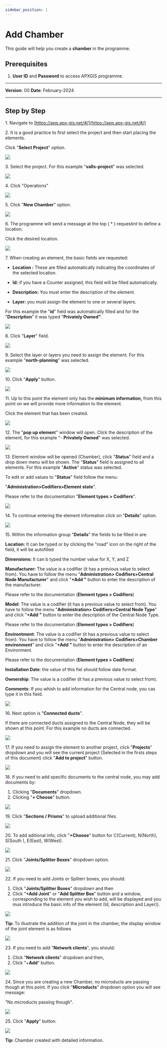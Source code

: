 ```yaml
---
sidebar_position: 1
---
```


# Add Chamber

This guide will help you create a **chamber** in the programme.

## **Prerequisites**
1.	**User ID** and **Password** to access APXGIS programme.

------------

**Version**: 00
**Date**: February-2024

------------
## **Step by Step**

1\. Navigate to [https://app.apx-gis.net/#/](https://app.apx-gis.net/#/)


2\. It is a good practice to first select the project and then start placing the elements.

Click "**Select Project**" option.

![](https://ajeuwbhvhr.cloudimg.io/colony-recorder.s3.amazonaws.com/files/2024-01-28/09f27dfa-43d8-4b91-9003-4db4bdd42163/ascreenshot.jpeg?tl_px=0,0&br_px=1238,692&force_format=png&width=1120.0&wat=1&wat_opacity=1&wat_gravity=northwest&wat_url=https://colony-recorder.s3.amazonaws.com/images/watermarks/14B8A6_standard.png&wat_pad=470,-11)


3\. Select the project. For this example "**valls-project**" was selected.

![](https://ajeuwbhvhr.cloudimg.io/colony-recorder.s3.amazonaws.com/files/2024-01-28/ac61a835-ae1d-4b19-ba63-18efd06e5c00/ascreenshot.jpeg?tl_px=0,0&br_px=1238,692&force_format=png&width=1120.0&wat=1&wat_opacity=1&wat_gravity=northwest&wat_url=https://colony-recorder.s3.amazonaws.com/images/watermarks/14B8A6_standard.png&wat_pad=488,177)


4\. Click "Operations"

![](https://ajeuwbhvhr.cloudimg.io/colony-recorder.s3.amazonaws.com/files/2024-01-28/d7504196-3690-4900-9172-20f52e065b4d/ascreenshot.jpeg?tl_px=0,0&br_px=1238,692&force_format=png&width=1120.0&wat=1&wat_opacity=1&wat_gravity=northwest&wat_url=https://colony-recorder.s3.amazonaws.com/images/watermarks/14B8A6_standard.png&wat_pad=98,163)


5\. Click "**New Chamber**" option.

![](https://ajeuwbhvhr.cloudimg.io/colony-recorder.s3.amazonaws.com/files/2024-01-28/73d226c1-0ce3-4d5f-a183-77e69e141dd2/ascreenshot.jpeg?tl_px=0,0&br_px=1238,692&force_format=png&width=1120.0&wat=1&wat_opacity=1&wat_gravity=northwest&wat_url=https://colony-recorder.s3.amazonaws.com/images/watermarks/14B8A6_standard.png&wat_pad=143,257)


6\. The programme will send a message at the top ( \* ) requestint to define a location.

Click the desired location.

![](https://ajeuwbhvhr.cloudimg.io/colony-recorder.s3.amazonaws.com/files/2024-01-29/9cc19713-c211-4dda-bb20-84531cd0feb3/user_cropped_screenshot.jpeg?tl_px=201,0&br_px=1920,791&force_format=png&width=1120.0&wat=1&wat_opacity=1&wat_gravity=northwest&wat_url=https://colony-recorder.s3.amazonaws.com/images/watermarks/14B8A6_standard.png&wat_pad=710,281)


7\. When creating an element, the basic fields are requested:


- **Location :** These are filled automatically indicating the coordinates of the selected location.

- **Id:** if you have a Counter assigned, this field will be filled automatically.

- **Description:** You must enter the description of the element.

- **Layer:** you must assign the element to one or several layers.

For this example the "**id**" field was automatically filled and for the "**Description**" it was typed "**Privately Owned"**.

![](https://ajeuwbhvhr.cloudimg.io/colony-recorder.s3.amazonaws.com/files/2024-01-29/593ab914-f011-405c-846b-c636fb26e634/user_cropped_screenshot.jpeg?tl_px=0,0&br_px=1238,692&force_format=png&width=1120.0&wat=1&wat_opacity=1&wat_gravity=northwest&wat_url=https://colony-recorder.s3.amazonaws.com/images/watermarks/14B8A6_standard.png&wat_pad=142,260)


8\. Click "**Layer**" field.

![](https://ajeuwbhvhr.cloudimg.io/colony-recorder.s3.amazonaws.com/files/2024-01-28/313dcb8f-91ee-4fae-add7-535f2ab37322/ascreenshot.jpeg?tl_px=0,61&br_px=1238,754&force_format=png&width=1120.0&wat=1&wat_opacity=1&wat_gravity=northwest&wat_url=https://colony-recorder.s3.amazonaws.com/images/watermarks/14B8A6_standard.png&wat_pad=249,277)


9\. Select the layer or layers you need to assign the element. For this example "**north-planning**" was selected.

![](https://ajeuwbhvhr.cloudimg.io/colony-recorder.s3.amazonaws.com/files/2024-01-28/88e3ea68-3bef-4720-bab0-665d3c29f165/ascreenshot.jpeg?tl_px=0,98&br_px=1238,791&force_format=png&width=1120.0&wat=1&wat_opacity=1&wat_gravity=northwest&wat_url=https://colony-recorder.s3.amazonaws.com/images/watermarks/14B8A6_standard.png&wat_pad=285,443)


10\. Click "**Apply**" button.

![](https://ajeuwbhvhr.cloudimg.io/colony-recorder.s3.amazonaws.com/files/2024-01-28/021bffc7-58b1-4a82-9620-94ed4b5e9153/ascreenshot.jpeg?tl_px=0,98&br_px=1238,791&force_format=png&width=1120.0&wat=1&wat_opacity=1&wat_gravity=northwest&wat_url=https://colony-recorder.s3.amazonaws.com/images/watermarks/14B8A6_standard.png&wat_pad=308,569)


11\. Up to this point the element only has the **minimum information,** from this point on we will provide more information to the element.

Click the element that has been created.

![](https://ajeuwbhvhr.cloudimg.io/colony-recorder.s3.amazonaws.com/files/2024-01-28/0ecd0015-b2ec-456e-b8e4-f80add708a09/ascreenshot.jpeg?tl_px=682,98&br_px=1921,791&force_format=png&width=1120.0&wat=1&wat_opacity=1&wat_gravity=northwest&wat_url=https://colony-recorder.s3.amazonaws.com/images/watermarks/14B8A6_standard.png&wat_pad=567,325)


12\. The "**pop up elemen**t" window will open. Click the description of the element, for this example "- **Privately Owned**" was selected.

![](https://ajeuwbhvhr.cloudimg.io/colony-recorder.s3.amazonaws.com/files/2024-01-28/0e2d097a-cfa9-4a91-a945-cc98e365e4e7/ascreenshot.jpeg?tl_px=635,51&br_px=1874,744&force_format=png&width=1120.0&wat=1&wat_opacity=1&wat_gravity=northwest&wat_url=https://colony-recorder.s3.amazonaws.com/images/watermarks/14B8A6_standard.png&wat_pad=524,277)


13\. Element window will be opened (Chamber), click "**Status**" field and a drop down menu will be shown. The "**Status**" field is assigned to all elements. For this example "**Active**" status was selected.

To edit or add values to "**Status**" field follow the menu:

"**Administration&gt;Codifiers&gt;Element state**".

Please refer to the documentation "**Element types &gt; Codifiers**".

![](https://ajeuwbhvhr.cloudimg.io/colony-recorder.s3.amazonaws.com/files/2024-01-29/2d305838-1137-4568-b177-cfb2c4115821/user_cropped_screenshot.jpeg?tl_px=0,0&br_px=860,549&force_format=png&width=983&wat_scale=87&wat=1&wat_opacity=1&wat_gravity=northwest&wat_url=https://colony-recorder.s3.amazonaws.com/images/watermarks/14B8A6_standard.png&wat_pad=663,281)


14\. To continue entering the element information click on "**Details**" option.

![](https://ajeuwbhvhr.cloudimg.io/colony-recorder.s3.amazonaws.com/files/2024-01-28/271147c7-7e75-4716-8553-c41ec0af525e/ascreenshot.jpeg?tl_px=0,98&br_px=1238,791&force_format=png&width=1120.0&wat=1&wat_opacity=1&wat_gravity=northwest&wat_url=https://colony-recorder.s3.amazonaws.com/images/watermarks/14B8A6_standard.png&wat_pad=49,367)


15\. Within the information group "**Details**" the fields to be filled in are:

**Location:** It can be typed or by clicking the "road" icon on the right of the field, it will be autofilled

**Dimensions:** It can b typed the number value for X, Y, and Z

**Manufacturer:** The value is a codifier (it has a previous value to select from). You have to follow the menu "**Administration&gt; Codifiers&gt;Central Node Manufacturer**" and click "**+Add "** button to enter the description of the manufacturer.

Please refer to the documentation (**Element types &gt; Codifiers**)

**Model**: The value is a codifier (it has a previous value to select from). You have to follow the menu "**Administration&gt; Codifiers&gt;Central Node Type**" and click "**+Add "** button to enter the description of the Central Node Type.

Please refer to the documentation (**Element types &gt; Codifiers**)

**Environtment**: The value is a codifier (it has a previous value to select from). You have to follow the menu "**Administration&gt; Codifiers&gt;Chamber environment**" and click "**+Add "** button to enter the description of an Environment.

Please refer to the documentation (**Element types &gt; Codifiers**)

**Installation Date**: the value of this fiel should follow date format.

**Ownership**: The value is a codifier (it has a previous value to select from).

**Comments**: If you whish to add information for the Central node, you cas type it in this field.

![](https://ajeuwbhvhr.cloudimg.io/colony-recorder.s3.amazonaws.com/files/2024-01-29/2c743336-c47b-4c11-82fe-5881fae9cb67/user_cropped_screenshot.jpeg?tl_px=47,0&br_px=1423,761&force_format=png&width=1120.0)


16\. Next option is "**Connected ducts**".

If there are connected ducts assigned to the Central Node, they will be shown at this point. For this example no ducts are connected.

![](https://ajeuwbhvhr.cloudimg.io/colony-recorder.s3.amazonaws.com/files/2024-01-29/406b1a2f-5d61-4390-a879-6b3c5986cff2/user_cropped_screenshot.jpeg?tl_px=0,0&br_px=860,885&force_format=png&width=1088)


17\. If you need to assign the element to another project, click "**Projects**" dropdown and you will see the current project (Selected in the firsts steps of this document) click "**Add to project**" button.

![](https://ajeuwbhvhr.cloudimg.io/colony-recorder.s3.amazonaws.com/files/2024-01-29/e442b20f-2d97-4f98-bdf2-9fe2396a07f2/user_cropped_screenshot.jpeg?tl_px=0,118&br_px=860,888&force_format=png&width=1120.0&wat=1&wat_opacity=1&wat_gravity=northwest&wat_url=https://colony-recorder.s3.amazonaws.com/images/watermarks/14B8A6_standard.png&wat_pad=672,564)


18\. If you need to add specific documents to the central node, you may add documents by:

1. Clicking "**Documents**" dropdown.
2. Clicking "**+ Choose**" button.

![](https://ajeuwbhvhr.cloudimg.io/colony-recorder.s3.amazonaws.com/files/2024-01-29/16b1eb7e-6319-4a11-a84b-eeb8bdd0e7d6/user_cropped_screenshot.jpeg?tl_px=0,0&br_px=860,886&force_format=png&width=1088)


19\. Click "**Sections / Prisms**" to upload additional files.

![](https://ajeuwbhvhr.cloudimg.io/colony-recorder.s3.amazonaws.com/files/2024-01-28/bbd62cab-590a-425a-b23d-b79cef0bec3e/ascreenshot.jpeg?tl_px=0,67&br_px=1238,760&force_format=png&width=1120.0&wat=1&wat_opacity=1&wat_gravity=northwest&wat_url=https://colony-recorder.s3.amazonaws.com/images/watermarks/14B8A6_standard.png&wat_pad=84,277)


20\. To add aditional info, click "**+Choose**" button for C(Current), N(North), S(South ), E(East), W(West).

![](https://ajeuwbhvhr.cloudimg.io/colony-recorder.s3.amazonaws.com/files/2024-01-29/bbb3129b-62dd-4a72-956b-cdcc799b0ef7/screenshot.jpeg?tl_px=0,0&br_px=860,887&force_format=png&width=1086)


21\. Click "**Joints/Splitter Boxes**" dropdown option.

![](https://ajeuwbhvhr.cloudimg.io/colony-recorder.s3.amazonaws.com/files/2024-01-28/03a03fee-232e-4a9a-a1f3-c38df6bbcb5d/ascreenshot.jpeg?tl_px=0,0&br_px=1719,791&force_format=png&width=1120.0&wat=1&wat_opacity=1&wat_gravity=northwest&wat_url=https://colony-recorder.s3.amazonaws.com/images/watermarks/14B8A6_standard.png&wat_pad=69,313)


22\. If you need to add Joints or Spliterr boxes, you should:

1. Click "**Joints/Splitter Boxes**" dropdown and then
2. Click "**+Add Joint**" or "**Add Splitter Box**" button and a window,  corresponding to the element you wish to add, will be displayed and you mus introduce the basic info of the element (Id, description and Layer)).

![](https://ajeuwbhvhr.cloudimg.io/colony-recorder.s3.amazonaws.com/files/2024-01-29/dfa10bb7-10d9-42e9-8991-2619595b6f21/user_cropped_screenshot.jpeg?tl_px=0,0&br_px=1528,790&force_format=png&width=1120.0)


**Tip:** To illustrate the addition of the joint in the chamber, the display window of the joint element is as follows

![](https://ajeuwbhvhr.cloudimg.io/colony-recorder.s3.amazonaws.com/files/2024-01-29/433d2563-9032-4eb9-8355-24d102695e2f/screenshot.jpeg?tl_px=0,0&br_px=570,889&force_format=png&width=718)


23\. If you need to add "**Network clients**", you should:

1. Click "**Network clients**" dropdown and then,
2. Click "+**Add**" button.

![](https://ajeuwbhvhr.cloudimg.io/colony-recorder.s3.amazonaws.com/files/2024-01-29/2b204a63-03da-4b45-b301-693074aa4767/user_cropped_screenshot.jpeg?tl_px=0,59&br_px=840,829&force_format=png&width=1120.0)


24\. Since you are creating a new Chamber, no microducts are passing though at this point. If you click "**Microducts**" dropdown option you will see message:

"No microducts passing though".

![](https://ajeuwbhvhr.cloudimg.io/colony-recorder.s3.amazonaws.com/files/2024-01-28/a58bb09a-cbb4-46e7-a4b4-58e7b76b299a/ascreenshot.jpeg?tl_px=0,98&br_px=1238,791&force_format=png&width=1120.0&wat=1&wat_opacity=1&wat_gravity=northwest&wat_url=https://colony-recorder.s3.amazonaws.com/images/watermarks/14B8A6_standard.png&wat_pad=421,560)


25\. Click "**Apply**" button.

![](https://ajeuwbhvhr.cloudimg.io/colony-recorder.s3.amazonaws.com/files/2024-01-29/c3102868-a795-430f-8f13-7fad16e75482/File.jpeg?tl_px=0,98&br_px=1238,791&force_format=png&width=1120.0&wat=1&wat_opacity=1&wat_gravity=northwest&wat_url=https://colony-recorder.s3.amazonaws.com/images/watermarks/14B8A6_standard.png&wat_pad=421,560)


**Tip:** Chamber created with detailed information.

